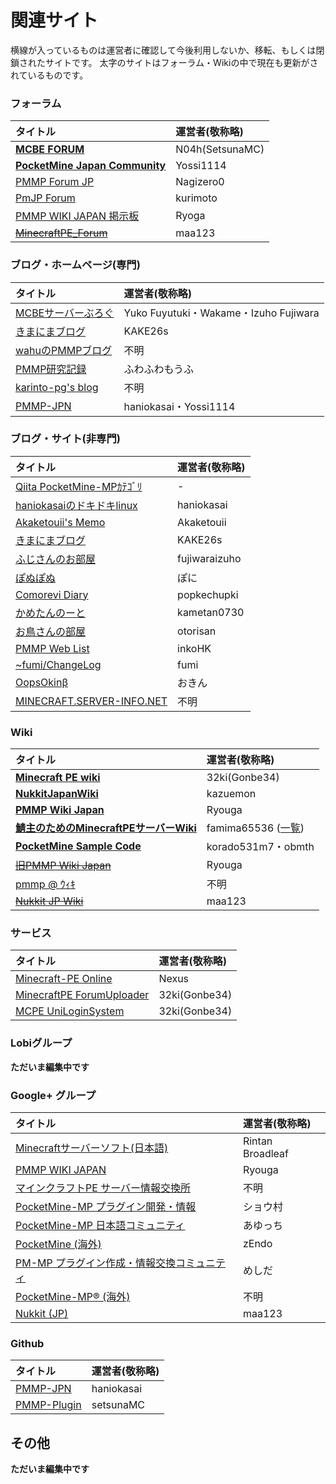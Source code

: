 # 関連サイト

横線が入っているものは運営者に確認して今後利用しないか、移転、もしくは閉鎖されたサイトです。
太字のサイトはフォーラム・Wikiの中で現在も更新がされているものです。

### フォーラム

| タイトル | 運営者(敬称略) |
| :-- | :-- |
| **[MCBE FORUM](https://forum.mcbe.jp/)** | N04h(SetsunaMC) |
| **[PocketMine Japan Community](https://pmmp.mcpe-jp.com/)** | Yossi1114 |
| [PMMP Forum JP](https://forum.pmmp.ga/) | Nagizero0 |
| [PmJP Forum](https://forum.pmjp.tk/) | kurimoto |
| [PMMP WIKI JAPAN 掲示板](http://jbbs.shitaraba.net/netgame/14518/) | Ryoga |
| ~~[MinecraftPE_Forum](http://mcpe.firebird.jp/forum/)~~ | maa123 |

### ブログ・ホームページ(専門)

| タイトル | 運営者(敬称略) |
| :-- | :-- |
| [MCBEサーバーぶろぐ](https://minecraftbe.net/) | Yuko Fuyutuki・Wakame・Izuho Fujiwara |
| [きまにまブログ](http://www.kimanima.com/) | KAKE26s |
| [wahuのPMMPブログ](http://wahu.blog.jp/) | 不明 |
| [PMMP研究記録](http://fuwafuwamoufu.seesaa.net/) | ふわふわもうふ |
| [karinto-pg's blog](http://karinto.hatenablog.jp/) | 不明 |
| [PMMP-JPN](http://pmmp-jpn.github.io/) | haniokasai・Yossi1114 |

### ブログ・サイト(非専門)

| タイトル | 運営者(敬称略) |
| :-- | :-- |
| [Qiita PocketMine-MPｶﾃｺﾞﾘ](https://qiita.com/tags/PocketMine-MP) | - |
| [haniokasaiのドキドキlinux](http://blog.haniokasai.com/) | haniokasai |
| [Akaketouii's Memo](https://akaketouii.wordpress.com/) | Akaketouii |
| [きまにまブログ](http://www.kimanima.com/) | KAKE26s |
| [ふじさんのお部屋](https://fujisan.tk/) | fujiwaraizuho |
| [ぽぬぽぬ](https://ponu2.blogspot.jp/) | ぽに |
| [Comorevi Diary](http://blog.comorevi.net/) | popkechupki |
| [かめたんのーと](https://kametan.tokyo/blog/) | kametan0730 |
| [お鳥さんの部屋](http://otorisan.lv9.org/) | otorisan |
| [PMMP Web List](http://pmmpinko.web.fc2.com/) | inkoHK |
| [~fumi/ChangeLog](http://www.ftnk.jp/~fumi/cl/index.html) | fumi |
| [OopsOkinβ](https://oops.okin-jp.net/) | おきん |
| [MINECRAFT.SERVER-INFO.NET](https://minecraft.server-memo.net/) | 不明 |

### Wiki

| タイトル | 運営者(敬称略) |
| :-- | :-- |
| **[Minecraft PE wiki](http://wiki.mcpe.jp/)** | 32ki(Gonbe34) |
| **[NukkitJapanWiki](https://nukkit-jp.ga/)** | kazuemon |
| **[PMMP Wiki Japan](http://pmwiki.tech/)** | Ryouga |
| **[鯖主のためのMinecraftPEサーバーWiki](http://pocketmine.memo.wiki/)** | famima65536 ([一覧](http://pocketmine.memo.wiki/members/)) |
| **[PocketMine Sample Code](http://korado.php.xdomain.jp/)** | korado531m7・obmth |
| ~~[旧PMMP Wiki Japan](http://seesaawiki.jp/pmmp/)~~ | Ryouga |
| [pmmp @ ｳｨｷ](https://www33.atwiki.jp/pmmp/) | 不明 |
| ~~[Nukkit JP Wiki](http://mcpe.firebird.jp/nukkit)~~ | maa123 |

### サービス

| タイトル | 運営者(敬称略) |
| :-- | :-- |
| [Minecraft-PE Online](https://minecraftpe.jp/pc/#/server/) | Nexus |
| [MinecraftPE ForumUploader](http://uploader.mcpe.jp/) | 32ki(Gonbe34) |
| [MCPE UniLoginSystem](https://mcpeuls.com/) | 32ki(Gonbe34) |

### Lobiグループ

__ただいま編集中です__

### Google+ グループ

| タイトル | 運営者(敬称略) |
| :-- | :-- |
| [Minecraftサーバーソフト(日本語)](https://plus.google.com/communities/108295862755085960302) | Rintan Broadleaf |
| [PMMP WIKI JAPAN](https://plus.google.com/communities/115198522099955985167) | Ryouga |
| [マインクラフトPE サーバー情報交換所](https://plus.google.com/communities/107423347227741863002) | 不明 |
| [PocketMine-MP プラグイン開発・情報](https://plus.google.com/communities/113114227095658540768) | ショウ村 |
| [PocketMine-MP 日本語コミュニティ](https://plus.google.com/communities/100415233543727555506) | あゆっち |
| [PocketMine (海外)](https://plus.google.com/communities/106715613772884793633) | zEndo |
| [PM-MP プラグイン作成・情報交換コミュニティ](https://plus.google.com/communities/105519048850724675257) | めしだ |
| [PocketMine-MP® (海外)](https://plus.google.com/communities/110722521495065317218) | 不明 |
| [Nukkit (JP)](https://plus.google.com/communities/103878230227205978622) | maa123 |

### Github

| タイトル | 運営者(敬称略) |
| :-- | :-- |
| [PMMP-JPN](https://github.com/PMMP-JPN) | haniokasai |
| [PMMP-Plugin](https://github.com/setsunaMC/PMMP-Plugin) | setsunaMC |

## その他

__ただいま編集中です__
